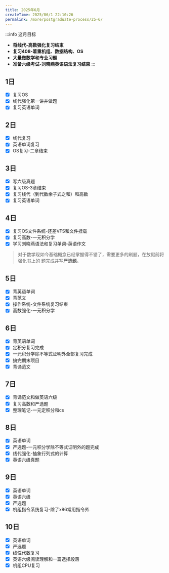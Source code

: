 ```yaml
---
title: 2025年6月
createTime: 2025/06/1 22:10:26
permalink: /more/postgraduate-process/25-6/
---
```


:::info 这月目标
- **将线代-高数强化复习结束**
- **复习408-着重机组、数据结构、OS**
- **大量做数学和专业习题**
- **准备六级考试-刘晓燕英语语法复习结束**
:::

## 1日
- [x] 复习OS
- [x] 线代强化第一讲并做题
- [x] 复习英语单词

## 2日
- [x] 线代复习
- [x] 英语单词复习
- [x] OS复习-二章结束

## 3日
- [x] 写六级真题
- [x] 复习OS-3章结束
- [x] 复习线代（到代数余子式之和）和高数
- [x] 复习英语单词

## 4日
- [x] 复习OS文件系统-还差VFS和文件挂载
- [x] 复习高数-一元积分学
- [x] 学习刘晓燕语法和复习单词-英语作文

> 对于数学现如今基础概念已经掌握得不错了，需要更多的刷题，在放假前将强化书上的
> 题完成并写**严选题**。

## 5日
- [x] 背英语单词
- [x] 背范文
- [x] 操作系统-文件系统复习结束
- [x] 高数强化-一元积分学

## 6日
- [x] 背英语单词
- [x] 定积分复习完成
- [x] 一元积分学除不等式证明外全部复习完成
- [x] 搞完期末项目
- [x] 背诵范文

## 7日
- [x] 背诵范文和做英语六级
- [x] 复习高数和严选题
- [x] 整理笔记-一元定积分和cs

## 8日
- [x] 英语单词
- [x] 严选题-一元积分学除不等式证明外的题完成
- [x] 线代强化-抽象行列式的计算
- [x] 英语六级真题

## 9日
- [x] 英语单词
- [x] 英语六级
- [x] 严选题
- [x] 机组指令系统复习-除了x86常用指令外

## 10日
- [x] 英语单词
- [x] 严选题
- [x] 线性代数复习
- [x] 英语六级阅读理解和一篇选择段落
- [x] 机组CPU复习